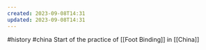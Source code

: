```yaml
---
created: 2023-09-08T14:31
updated: 2023-09-08T14:31
---
```

#history  #china 
Start of the practice of [[Foot Binding]] in [[China]]
